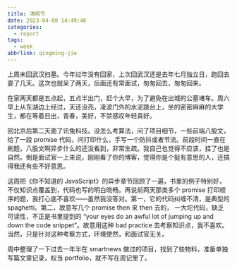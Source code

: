 ```yaml
---
title: 清明节
date: 2023-04-08 14:49:46
categories:
  - report
tags:
  - week
abbrlink: qingming-jie
---
```


上周末回武汉扫墓。今年过年没有回家，上次回武汉还是去年七月独立日，跑回去耍了几天。这次也就呆了两天，后面还有常面试，匆匆回去，匆匆回来。

在家两天都是五点起，五点半出门，赶个大早，为了避免在出城的公墓堵车。周六早上从东湖边上经过，天还没亮，凌波门外的水泥跳台上，坐的密密麻麻的大学生，都在等着日出，青春，美好，不禁感叹年轻真好。

回北京后第二天面了讯兔科技。没怎么考算法，问了项目细节，一些前端八股文，给了一段 promise 代码，问打印什么，手写一个防抖或者节流。前段时间一直在刷题，八股文啊异步什么的还没看到，非常生疏。我自己也觉得不应该，挂了也是自然。倒是面试官一上来说，刚刚看了你的博客，觉得你是个挺有意思的人，还搞得我还有些不好意思。

这周把《你不知道的 JavaScript》的异步章节回顾了一遍，书里的例子特别好，不仅知识点覆盖到，代码也写的明白晓畅。再说前两天那类多个 promise 打印顺序的题，我打心底不喜欢——虽然我没答对。第一，它的代码纠缠不清，是典型的 spaghetti。第二，故意写几个 promise then 来 then 去的， 一大坨代码，缺乏可读性，不正是书里提到的 “your eyes do an awful lot of jumping up and down the code snippet”。故意用这种 bad practice 去考察知识点，我不喜欢。当然，只是针对这种考察方式，环境使然，和面试官无关。

周中整理了一下过去一年半在 smartnews 做过的项目，找到了些物料，准备单独写篇文章记录，权当 portfolio，就不写在周记里了。
